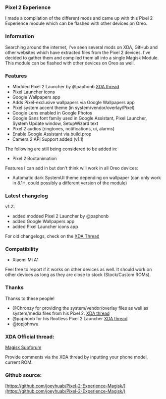 ### Pixel 2 Experience
I made a compilation of the different mods and came up with this Pixel 2 Experience module which can be flashed with other devices on Oreo.

### Information
Searching around the internet, I've seen several mods on XDA, GitHub and other websites which have extracted files from the Pixel 2 devices. I've decided to gather them and compiled them all into a single Magisk Module. This module can be flashed with other devices on Oreo as well.

### Features
- Modded Pixel 2 Launcher by @paphonb [XDA thread](https://forum.xda-developers.com/android/apps-games/app-rootless-pixel-2-launcher-google-t3688393/)
- Pixel Launcher icons
- Google Wallpapers app
- Adds Pixel-exclusive wallpapers via Google Wallpapers app
- Pixel system accent theme (in system/vendor/overlay/Pixel)
- Google Lens enabled in Google Photos
- Google Sans font family used in Google Assistant, Pixel Launcher, System Update window, SetupWizard text
- Pixel 2 audios (ringtones, notifications, ui, alarms)
- Enable Google Assistant via build.prop
- Camera 2 API Support added (v1.1)

The following are still being considered to be added in:

- Pixel 2 Bootanimation

Features I can add in but don't think will work in all Oreo devices:

- Automatic dark SystemUI theme depending on wallpaper (can only work in 8.1+, could possibly a different version of the module)

### Latest changelog
v1.2:
- added modded Pixel 2 Launcher by @paphonb
- added Google Wallpapers app
- added Pixel Launcher icons app

For old changelogs, check on the [XDA Thread](https://forum.xda-developers.com/apps/magisk/module-pixel-2-experience-t3757137/)

### Compatibility
- Xiaomi Mi A1

Feel free to report if it works on other devices as well. It should work on other devices as long as they are close to stock (Stock/Custom ROMs).

### Thanks
Thanks to these people!
- @Chronzy for providing the system/vendor/overlay files as well as system/media files from his Pixel 2. [XDA thread](https://forum.xda-developers.com/showpost.php?p=74267243&postcount=14) 
- @paphonb for his Rootless Pixel 2 Launcher [XDA thread](https://forum.xda-developers.com/android/apps-games/app-rootless-pixel-2-launcher-google-t3688393/)
- @topjohnwu

### XDA Official thread:
[Magisk Subforum](https://forum.xda-developers.com/apps/magisk/module-pixel-2-experience-t3757137/)

Provide comments via the XDA thread by inputting your phone model, current ROM.

### Github source: <br />
[https://github.com/joeyhuab/Pixel-2-Experience-Magisk/](https://github.com/joeyhuab/Pixel-2-Experience-Magisk/)
